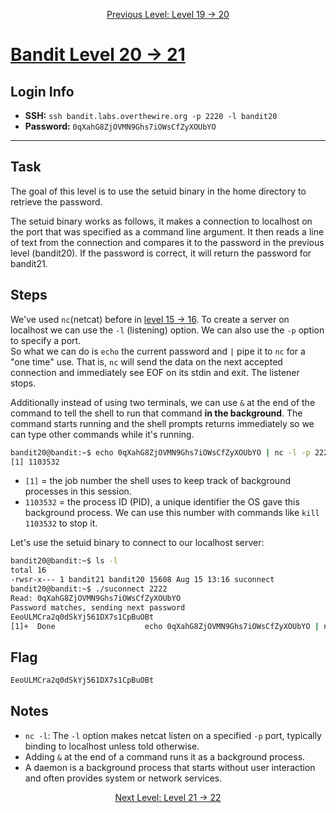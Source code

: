 <p align="center">
<a href="level-19→20.md">Previous Level: Level 19 → 20</a>
</p>

# [Bandit Level 20 → 21](https://overthewire.org/wargames/bandit/bandit21.html)

## Login Info
- **SSH:** `ssh bandit.labs.overthewire.org -p 2220 -l bandit20`
- **Password:** `0qXahG8ZjOVMN9Ghs7iOWsCfZyXOUbYO`

---

## Task 
The goal of this level is to use the setuid binary in the home directory to retrieve the password.  

The setuid binary works as follows, it makes a connection to localhost on the port that was specified as a command line argument. It then reads a line of text from the connection and compares it to the password in the previous level (bandit20). If the password is correct, it will return the password for bandit21.


## Steps
We've used `nc`(netcat) before in [level 15 → 16](level-15→16.md). To create a server on localhost we can use the `-l` (listening) option. We can also use the `-p` option to specify a port.  
So what we can do is `echo` the current password and `|` pipe it to `nc` for a "one time" use. That is, `nc` will send the data on the next accepted connection and immediately see EOF on its stdin and exit. The listener stops.  

Additionally instead of using two terminals, we can use `&` at the end of the command to tell the shell to run that command **in the background**. The command starts running and the shell prompts returns immediately so we can type other commands while it's running.
```bash
bandit20@bandit:~$ echo 0qXahG8ZjOVMN9Ghs7iOWsCfZyXOUbYO | nc -l -p 2222 &
[1] 1103532
```
- `[1]` = the job number the shell uses to keep track of background processes in this session.
- `1103532` = the process ID (PID), a unique identifier the OS gave this background process.
We can use this number with commands like `kill 1103532` to stop it.

Let's use the setuid binary to connect to our localhost server:
```bash
bandit20@bandit:~$ ls -l
total 16
-rwsr-x--- 1 bandit21 bandit20 15608 Aug 15 13:16 suconnect
bandit20@bandit:~$ ./suconnect 2222
Read: 0qXahG8ZjOVMN9Ghs7iOWsCfZyXOUbYO
Password matches, sending next password
EeoULMCra2q0dSkYj561DX7s1CpBuOBt
[1]+  Done                    echo 0qXahG8ZjOVMN9Ghs7iOWsCfZyXOUbYO | nc -l -p 2222
```


## Flag
```bash
EeoULMCra2q0dSkYj561DX7s1CpBuOBt
```

## Notes
- `nc -l`: The `-l` option makes netcat listen on a specified `-p` port, typically binding to localhost unless told otherwise.
- Adding `&` at the end of a command runs it as a background process.
- A daemon is a background process that starts without user interaction and often provides system or network services.

<p align="center">
<a href="level-21→22.md">Next Level: Level 21 → 22</a>
</p>


